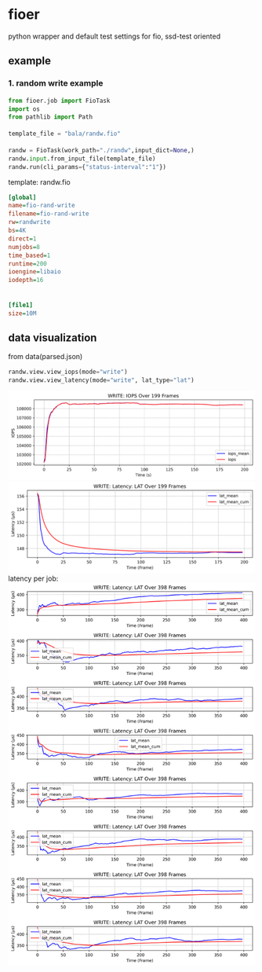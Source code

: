 # fioer
python wrapper and default test settings for fio, ssd-test oriented


## example 
### 1. random write example

```python
from fioer.job import FioTask
import os
from pathlib import Path

template_file = "bala/randw.fio"

randw = FioTask(work_path="./randw",input_dict=None,)
randw.input.from_input_file(template_file)
randw.run(cli_params={"status-interval":"1"})
```

template: randw.fio
```ini
[global]
name=fio-rand-write
filename=fio-rand-write
rw=randwrite
bs=4K
direct=1
numjobs=8
time_based=1
runtime=200
ioengine=libaio
iodepth=16


[file1]
size=10M


```


## data visualization
from data(parsed.json)

```python
randw.view.view_iops(mode="write")
randw.view.view_latency(mode="write", lat_type="lat")
```

![iops](./images/iops.png)
![latency-total](./images/latency.png)
latency per job:
![latency-total](./images/lat_perjob.png)